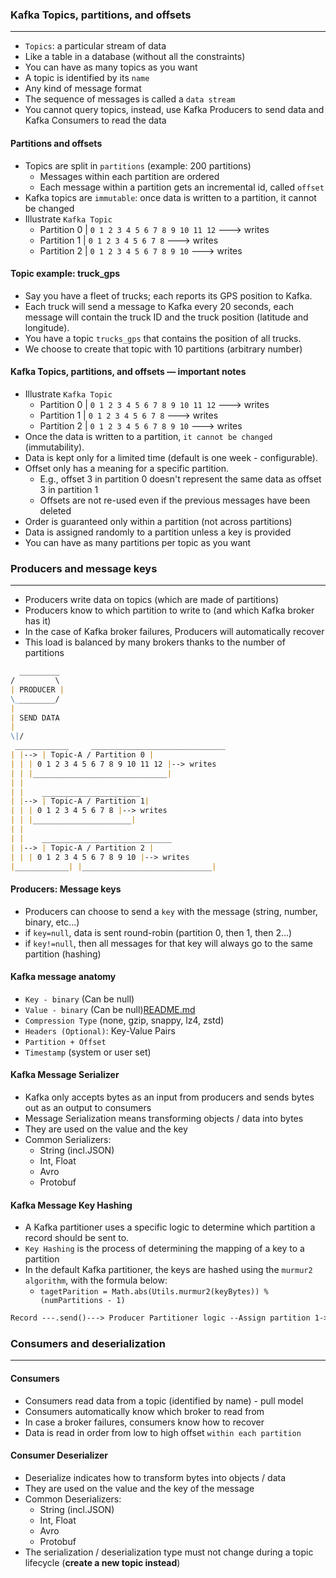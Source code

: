 ### Kafka Topics, partitions, and offsets

___

* `Topics`: a particular stream of data
* Like a table in a database (without all the constraints)
* You can have as many topics as you want
* A topic is identified by its `name`
* Any kind of message format
* The sequence of messages is called a `data stream`
* You cannot query topics, instead, use Kafka Producers to send data and Kafka Consumers to read the data

#### Partitions and offsets

* Topics are split in `partitions` (example: 200 partitions)
    * Messages within each partition are ordered
    * Each message within a partition gets an incremental id, called `offset`
* Kafka topics are `immutable`: once data is written to a partition, it cannot be changed
* Illustrate `Kafka Topic`
    * Partition 0 | `0 1 2 3 4 5 6 7 8 9 10 11 12` ---> writes
    * Partition 1 | `0 1 2 3 4 5 6 7 8` ---> writes
    * Partition 2 | `0 1 2 3 4 5 6 7 8 9 10` ---> writes

#### Topic example: truck_gps

* Say you have a fleet of trucks; each reports its GPS position to Kafka.
* Each truck will send a message to Kafka every 20 seconds, each message will contain the truck ID and the truck
  position (latitude and longitude).
* You have a topic `trucks_gps` that contains the position of all trucks.
* We choose to create that topic with 10 partitions (arbitrary number)

#### Kafka Topics, partitions, and offsets — important notes

* Illustrate `Kafka Topic`
    * Partition 0 | `0 1 2 3 4 5 6 7 8 9 10 11 12` ---> writes
    * Partition 1 | `0 1 2 3 4 5 6 7 8` ---> writes
    * Partition 2 | `0 1 2 3 4 5 6 7 8 9 10` ---> writes
* Once the data is written to a partition, `it cannot be changed` (immutability).
* Data is kept only for a limited time (default is one week - configurable).
* Offset only has a meaning for a specific partition.
    * E.g., offset 3 in partition 0 doesn't represent the same data as offset 3 in partition 1
    * Offsets are not re-used even if the previous messages have been deleted
* Order is guaranteed only within a partition (not across partitions)
* Data is assigned randomly to a partition unless a key is provided
* You can have as many partitions per topic as you want

### Producers and message keys

___

* Producers write data on topics (which are made of partitions)
* Producers know to which partition to write to (and which Kafka broker has it)
* In the case of Kafka broker failures, Producers will automatically recover
* This load is balanced by many brokers thanks to the number of partitions

```md
  _________
/         \
| PRODUCER |  
\_________/
|
| SEND DATA
|
\|/
 ____________     ______________________________
| |--> | Topic-A / Partition 0 |
| | | 0 1 2 3 4 5 6 7 8 9 10 11 12 |--> writes
| | |______________________________|
| |    
| |    ______________________
| |--> | Topic-A / Partition 1|
| | | 0 1 2 3 4 5 6 7 8 |--> writes
| | |______________________|
| |
| |    _____________________________
| |--> | Topic-A / Partition 2 |
| | | 0 1 2 3 4 5 6 7 8 9 10 |--> writes
|____________| |_____________________________|

```

#### Producers: Message keys

* Producers can choose to send a `key` with the message (string, number, binary, etc...)
* if `key=null`, data is sent round-robin (partition 0, then 1, then 2...)
* if `key!=null`, then all messages for that key will always go to the same partition (hashing)

#### Kafka message anatomy

* `Key - binary` (Can be null)
* `Value - binary` (Can be null)[README.md](..%2F..%2FREADME.md)
* `Compression Type` (none, gzip, snappy, lz4, zstd)
* `Headers (Optional)`: Key-Value Pairs
* `Partition + Offset`
* `Timestamp` (system or user set)

#### Kafka Message Serializer

* Kafka only accepts bytes as an input from producers and sends bytes out as an output to consumers
* Message Serialization means transforming objects / data into bytes
* They are used on the value and the key
* Common Serializers:
    * String (incl.JSON)
    * Int, Float
    * Avro
    * Protobuf

#### Kafka Message Key Hashing

* A Kafka partitioner uses a specific logic to determine which partition a record should be sent to.
* `Key Hashing` is the process of determining the mapping of a key to a partition
* In the default Kafka partitioner, the keys are hashed using the `murmur2 algorithm`, with the formula below:
    * `tagetParition = Math.abs(Utils.murmur2(keyBytes)) % (numPartitions - 1)`

```md
Record ---.send()---> Producer Partitioner logic --Assign partition 1-> Partition 1
```

### Consumers and deserialization

___

#### Consumers

* Consumers read data from a topic (identified by name) - pull model
* Consumers automatically know which broker to read from
* In case a broker failures, consumers know how to recover
* Data is read in order from low to high offset `within each partition`

#### Consumer Deserializer

* Deserialize indicates how to transform bytes into objects / data
* They are used on the value and the key of the message
* Common Deserializers:
    * String (incl.JSON)
    * Int, Float
    * Avro
    * Protobuf
* The serialization / deserialization type must not change during a topic lifecycle (**create a new topic instead**)